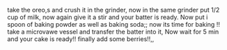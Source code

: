 take the oreo,s and crush it in the grinder,
now in the same grinder put 1/2 cup of milk,
now again give it a stir and your batter is ready.
Now put i spoon of baking powder as well as baking soda;;
now its time for baking !! take a microvawe vessel and transfer the batter
into it, 
Now wait for 5 min and your cake is ready!!
finally add some berries!!,,